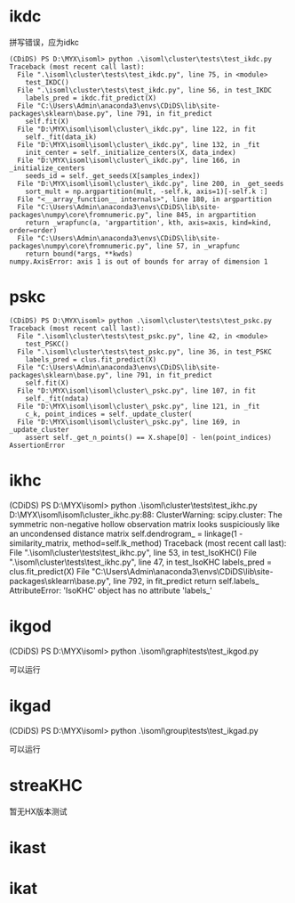 # ikdc

拼写错误，应为idkc

```
(CDiDS) PS D:\MYX\isoml> python .\isoml\cluster\tests\test_ikdc.py
Traceback (most recent call last):
  File ".\isoml\cluster\tests\test_ikdc.py", line 75, in <module>
    test_IKDC()
  File ".\isoml\cluster\tests\test_ikdc.py", line 56, in test_IKDC
    labels_pred = ikdc.fit_predict(X)
  File "C:\Users\Admin\anaconda3\envs\CDiDS\lib\site-packages\sklearn\base.py", line 791, in fit_predict
    self.fit(X)
  File "D:\MYX\isoml\isoml\cluster\_ikdc.py", line 122, in fit
    self._fit(data_ik)
  File "D:\MYX\isoml\isoml\cluster\_ikdc.py", line 132, in _fit
    init_center = self._initialize_centers(X, data_index)
  File "D:\MYX\isoml\isoml\cluster\_ikdc.py", line 166, in _initialize_centers
    seeds_id = self._get_seeds(X[samples_index])
  File "D:\MYX\isoml\isoml\cluster\_ikdc.py", line 200, in _get_seeds
    sort_mult = np.argpartition(mult, -self.k, axis=1)[-self.k :]
  File "<__array_function__ internals>", line 180, in argpartition
  File "C:\Users\Admin\anaconda3\envs\CDiDS\lib\site-packages\numpy\core\fromnumeric.py", line 845, in argpartition
    return _wrapfunc(a, 'argpartition', kth, axis=axis, kind=kind, order=order)
  File "C:\Users\Admin\anaconda3\envs\CDiDS\lib\site-packages\numpy\core\fromnumeric.py", line 57, in _wrapfunc
    return bound(*args, **kwds)
numpy.AxisError: axis 1 is out of bounds for array of dimension 1
```

# pskc

```
(CDiDS) PS D:\MYX\isoml> python .\isoml\cluster\tests\test_pskc.py
Traceback (most recent call last):
  File ".\isoml\cluster\tests\test_pskc.py", line 42, in <module>
    test_PSKC()
  File ".\isoml\cluster\tests\test_pskc.py", line 36, in test_PSKC
    labels_pred = clus.fit_predict(X)
  File "C:\Users\Admin\anaconda3\envs\CDiDS\lib\site-packages\sklearn\base.py", line 791, in fit_predict
    self.fit(X)
  File "D:\MYX\isoml\isoml\cluster\_pskc.py", line 107, in fit
    self._fit(ndata)
  File "D:\MYX\isoml\isoml\cluster\_pskc.py", line 121, in _fit
    c_k, point_indices = self._update_cluster(
  File "D:\MYX\isoml\isoml\cluster\_pskc.py", line 169, in _update_cluster
    assert self._get_n_points() == X.shape[0] - len(point_indices)
AssertionError
```

# ikhc

(CDiDS) PS D:\MYX\isoml> python .\isoml\cluster\tests\test_ikhc.py
D:\MYX\isoml\isoml\cluster\_ikhc.py:88: ClusterWarning: scipy.cluster: The symmetric non-negative hollow observation matrix looks suspiciously like an uncondensed distance matrix
  self.dendrogram_ = linkage(1 - similarity_matrix, method=self.lk_method)
Traceback (most recent call last):
  File ".\isoml\cluster\tests\test_ikhc.py", line 53, in <module>
    test_IsoKHC()
  File ".\isoml\cluster\tests\test_ikhc.py", line 47, in test_IsoKHC
    labels_pred = clus.fit_predict(X)
  File "C:\Users\Admin\anaconda3\envs\CDiDS\lib\site-packages\sklearn\base.py", line 792, in fit_predict
    return self.labels_
AttributeError: 'IsoKHC' object has no attribute 'labels_'

# ikgod

(CDiDS) PS D:\MYX\isoml> python .\isoml\graph\tests\test_ikgod.py

可以运行

# ikgad

(CDiDS) PS D:\MYX\isoml> python .\isoml\group\tests\test_ikgad.py

可以运行

# streaKHC

暂无HX版本测试

# ikast

# ikat

